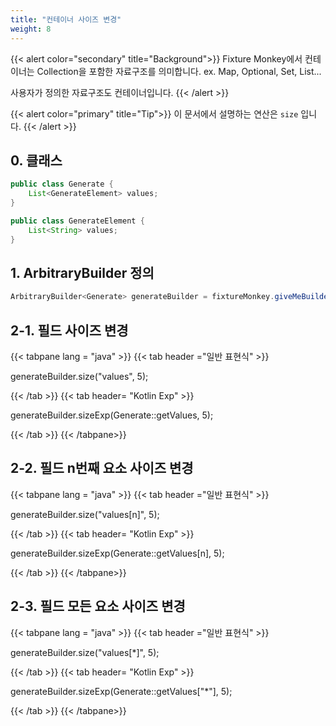 ```yaml
---
title: "컨테이너 사이즈 변경"
weight: 8
---
```


{{< alert color="secondary" title="Background">}}
Fixture Monkey에서 컨테이너는 Collection을 포함한 자료구조를 의미합니다.
ex. Map, Optional, Set, List...

사용자가 정의한 자료구조도 컨테이너입니다.
{{< /alert >}}

{{< alert color="primary" title="Tip">}}
이 문서에서 설명하는 연산은 `size` 입니다.
{{< /alert >}}


## 0. 클래스

```java
public class Generate {
	List<GenerateElement> values;
}

public class GenerateElement {
	List<String> values;
}
```

## 1. ArbitraryBuilder 정의

```java
ArbitraryBuilder<Generate> generateBuilder = fixtureMonkey.giveMeBuilder(Generate.class);
```

## 2-1. 필드 사이즈 변경

{{< tabpane lang = "java" >}}
{{< tab header ="일반 표현식" >}}

generateBuilder.size("values", 5);

{{< /tab >}}
{{< tab header= "Kotlin Exp" >}}

generateBuilder.sizeExp(Generate::getValues, 5);

{{< /tab >}}
{{< /tabpane>}}


## 2-2. 필드 n번째 요소 사이즈 변경

{{< tabpane lang = "java" >}}
{{< tab header ="일반 표현식" >}}

generateBuilder.size("values[n]", 5);

{{< /tab >}}
{{< tab header= "Kotlin Exp" >}}

generateBuilder.sizeExp(Generate::getValues[n], 5);

{{< /tab >}}
{{< /tabpane>}}

## 2-3. 필드 모든 요소 사이즈 변경

{{< tabpane lang = "java" >}}
{{< tab header ="일반 표현식" >}}

generateBuilder.size("values[*]", 5);

{{< /tab >}}
{{< tab header= "Kotlin Exp" >}}

generateBuilder.sizeExp(Generate::getValues["*"], 5);

{{< /tab >}}
{{< /tabpane>}}
